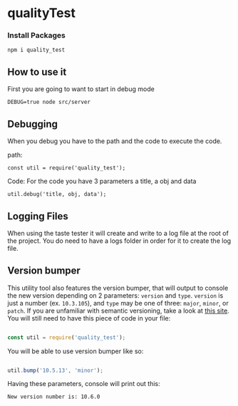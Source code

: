 # qualityTest
### Install Packages


```
npm i quality_test
```
## How to use it
First you are going to want to start in debug mode

```
DEBUG=true node src/server
```

## Debugging
When you debug you have to the path and the code to execute the code.

path:
```
const util = require('quality_test');
```
Code:
For the code you have 3 parameters  a title, a obj and data
```
util.debug('title, obj, data');
```

## Logging Files
When using the taste tester it will create and write to a log file at the root of the project. You do need to have a logs folder in order for it to create the log file.

## Version bumper
This utility tool also features the version bumper, that will output to console the new version depending on 2 parameters: `version` and `type`. `version` is just a number (ex. `10.3.105`), and `type` may be one of three: `major`, `minor`, or `patch`. If you are unfamiliar with semantic versioning, take a look at [this site](http://semver.org/). You will still need to have this piece of code in your file:
```javascript

const util = require('quality_test');

```

You will be able to use version bumper like so:
```javascript

util.bump('10.5.13', 'minor');

```

Having these parameters, console will print out this:
```
New version number is: 10.6.0
```

